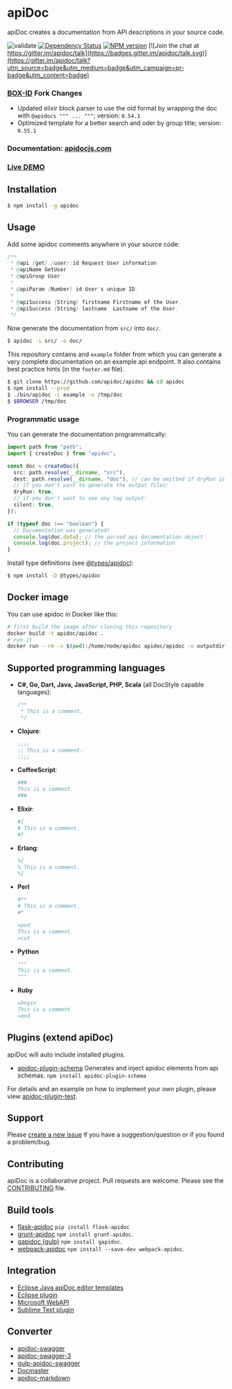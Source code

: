 # apiDoc

apiDoc creates a documentation from API descriptions in your source code.

![validate](https://github.com/apidoc/apidoc/workflows/validate/badge.svg)
[![Dependency Status](https://david-dm.org/apidoc/apidoc.svg)](https://david-dm.org/apidoc/apidoc)
[![NPM version](https://badge.fury.io/js/apidoc.svg)](http://badge.fury.io/js/apidoc)
[![Join the chat at https://gitter.im/apidoc/talk](https://badges.gitter.im/apidoc/talk.svg)](https://gitter.im/apidoc/talk?utm_source=badge&utm_medium=badge&utm_campaign=pr-badge&utm_content=badge)

### [BOX-ID](https://github.com/box-id) Fork Changes

- Updated elixir block parser to use the old format by wrapping the doc with `@apidocs """ ... """`; version: `0.54.1`
- Optimized template for a better search and oder by group title; version: `0.55.1`

### Documentation: [apidocjs.com](http://apidocjs.com)

### [Live DEMO](http://apidocjs.com/example/)

## Installation

```bash
$ npm install -g apidoc
```

## Usage

Add some apidoc comments anywhere in your source code:

```java
/**
 * @api {get} /user/:id Request User information
 * @apiName GetUser
 * @apiGroup User
 *
 * @apiParam {Number} id User's unique ID.
 *
 * @apiSuccess {String} firstname Firstname of the User.
 * @apiSuccess {String} lastname  Lastname of the User.
 */
```

Now generate the documentation from `src/` into `doc/`.

```bash
$ apidoc -i src/ -o doc/
```

This repository contains and `example` folder from which you can generate a very complete documentation on an example api endpoint. It also contains best practice hints (in the `footer.md` file).

```bash
$ git clone https://github.com/apidoc/apidoc && cd apidoc
$ npm install --prod
$ ./bin/apidoc -i example -o /tmp/doc
$ $BROWSER /tmp/doc
```

### Programmatic usage

You can generate the documentation programmatically:

```ts
import path from "path";
import { createDoc } from "apidoc";

const doc = createDoc({
  src: path.resolve(__dirname, "src"),
  dest: path.resolve(__dirname, "doc"), // can be omitted if dryRun is true
  // if you don't want to generate the output files:
  dryRun: true,
  // if you don't want to see any log output:
  silent: true,
});

if (typeof doc !== "boolean") {
  // Documentation was generated!
  console.log(doc.data); // the parsed api documentation object
  console.log(doc.project); // the project information
}
```

Install type definitions (see [@types/apidoc](https://github.com/DefinitelyTyped/DefinitelyTyped/blob/master/types/apidoc/index.d.ts)):

```bash
$ npm install -D @types/apidoc
```

## Docker image

You can use apidoc in Docker like this:

```bash
# first build the image after cloning this repository
docker build -t apidoc/apidoc .
# run it
docker run --rm -v $(pwd):/home/node/apidoc apidoc/apidoc -o outputdir -i inputdir
```

## Supported programming languages

- **C#, Go, Dart, Java, JavaScript, PHP, Scala** (all DocStyle capable languages):

  ```javascript
  /**
   * This is a comment.
   */
  ```

- **Clojure**:

  ```clojure
  ;;;;
  ;; This is a comment.
  ;;;;
  ```

- **CoffeeScript**:

  ```coffeescript
  ###
  This is a comment.
  ###
  ```

- **Elixir**:

  ```elixir
  #{
  # This is a comment.
  #}
  ```

- **Erlang**:

  ```erlang
  %{
  % This is a comment.
  %}
  ```

- **Perl**

  ```perl
  #**
  # This is a comment.
  #*
  ```

  ```perl
  =pod
  This is a comment.
  =cut
  ```

- **Python**

  ```python
  """
  This is a comment.
  """
  ```

- **Ruby**

  ```ruby
  =begin
  This is a comment.
  =end
  ```

## Plugins (extend apiDoc)

apiDoc will auto include installed plugins.

- [apidoc-plugin-schema](https://github.com/willfarrell/apidoc-plugin-schema) Generates and inject apidoc elements from api schemas. `npm install apidoc-plugin-schema`

For details and an example on how to implement your own plugin, please view [apidoc-plugin-test](https://github.com/apidoc/apidoc-plugin-test).

## Support

Please [create a new issue](https://github.com/apidoc/apidoc/issues/new/choose) if you have a suggestion/question or if you found a problem/bug.

## Contributing

apiDoc is a collaborative project. Pull requests are welcome. Please see the [CONTRIBUTING](https://github.com/apidoc/apidoc/blob/master/CONTRIBUTING.md) file.

## Build tools

- [flask-apidoc](https://pypi.python.org/pypi/flask-apidoc/) `pip install flask-apidoc`
- [grunt-apidoc](https://github.com/apidoc/grunt-apidoc) `npm install grunt-apidoc`.
- [gapidoc (gulp)](https://github.com/techgaun/gulp-apidoc) `npm install gapidoc`.
- [webpack-apidoc](https://github.com/c0b41/webpack-apidoc) `npm install --save-dev webpack-apidoc`.

## Integration

- [Eclipse Java apiDoc editor templates](https://github.com/skhani/eclipse_java_apiDoc_templates)
- [Eclipse plugin](https://github.com/DWand/eclipse_pdt_apiDoc_editor_templates)
- [Microsoft WebAPI](https://github.com/chehabz/grunt-edge-apidoc-webapi-generator)
- [Sublime Text plugin](https://github.com/DWand/ST3_apiDocAutocompletion)

## Converter

- [apidoc-swagger](https://github.com/fsbahman/apidoc-swagger)
- [apidoc-swagger-3](https://github.com/amanoooo/apidoc-swagger-3)
- [gulp-apidoc-swagger](https://github.com/fsbahman/gulp-apidoc-swagger)
- [Docmaster](https://github.com/bonzzy/docmaster)
- [apidoc-markdown](https://github.com/rigwild/apidoc-markdown)
